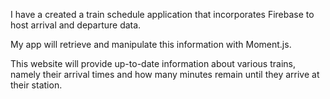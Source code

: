 I have a created a train schedule application that incorporates Firebase to host arrival and departure data. 

My app will retrieve and manipulate this information with Moment.js. 

This website will provide up-to-date information about various trains, namely their arrival times and how many minutes remain until they arrive at their station.